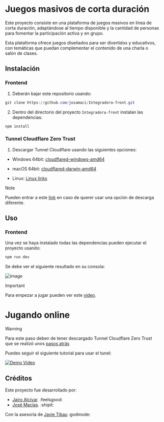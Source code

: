 
# Juegos masivos de corta duración

Este proyecto consiste en una plataforma de juegos masivos en línea de corta duración, adaptándose al tiempo disponible y la cantidad de personas para fomentar la participación activa y en grupo.

Esta plataforma ofrece juegos diseñados para ser divertidos y educativos, con temáticas que puedan complementar el contenido de una charla o salón de clases.

## Instalación

### Frontend

1. Deberán bajar este repositorio usando:
```powershell
git clone https://github.com/josamaci/Integradora-front.git
```

2. Dentro del directorio del proyecto ```Integradora-front``` instalan las dependencias:
```powershell
npm install
```

### Tunnel Cloudflare Zero Trust

1. Descargar Tunnel Cloudflare usando las siguientes opciones:

- Windows 64bit: [cloudflared-windows-amd64](https://github.com/cloudflare/cloudflared/releases/latest/download/cloudflared-windows-amd64.exe)

- macOS 64bit: [cloudflared-darwin-amd64](https://github.com/cloudflare/cloudflared/releases/latest/download/cloudflared-darwin-amd64.tgz)

- Linux: [Linux links](https://developers.cloudflare.com/cloudflare-one/connections/connect-networks/downloads/#linux)


> [!NOTE]
> Pueden entrar a este [link](https://developers.cloudflare.com/cloudflare-one/connections/connect-networks/downloads) en caso de querer usar una opción de descarga diferente.

## Uso

### Frontend

Una vez se haya instalado todas las dependencias pueden ejecutar el proyecto usando:
```powershell
npm run dev
```
Se debe ver el siguiente resultado en su consola:

![image](https://github.com/josamaci/Integradora-front/assets/73150508/0a1b583e-e8cb-4617-b238-3e12571fb90b)


> [!IMPORTANT]
> Para empezar a jugar pueden ver este [video](https://www.youtube.com/watch?v=mCdA4bJAGGk).

# Jugando online

> [!WARNING]
> Para este paso deben de tener descargado Tunnel Cloudflare Zero Trust que se realizó unos [pasos atrás](#tunnel-cloudflare-zero-trust)

Puedes seguir el siguiente tutorial para usar el tunel: 

[![Demo Video](https://img.youtube.com/vi/mCdA4bJAGGk/maxresdefault.jpg)](https://www.youtube.com/watch?v=mCdA4bJAGGk)

## Créditos

Este proyecto fue desarrollado por:
- [Jairo Alcívar](https://github.com/JairoAb). :feelsgood:
- [José Macías](https://github.com/josamaci). :shipit:

Con la asesoría de [Javie Tibau](https://github.com/jtibau) :godmode:
